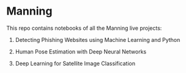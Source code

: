 # Manning
This repo contains notebooks of all the Manning live projects:

1. Detecting Phishing Websites using Machine Learning and Python

2. Human Pose Estimation with Deep Neural Networks

3. Deep Learning for Satellite Image Classification
